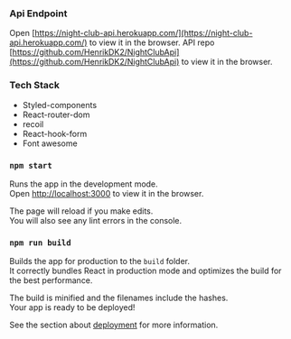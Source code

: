 ### Api Endpoint

Open [https://night-club-api.herokuapp.com/](https://night-club-api.herokuapp.com/) to view it in the browser.
API repo [https://github.com/HenrikDK2/NightClubApi](https://github.com/HenrikDK2/NightClubApi) to view it in the browser.

### Tech Stack

- Styled-components
- React-router-dom
- recoil
- React-hook-form
- Font awesome

### `npm start`

Runs the app in the development mode.<br />
Open [http://localhost:3000](http://localhost:3000) to view it in the browser.

The page will reload if you make edits.<br />
You will also see any lint errors in the console.

### `npm run build`

Builds the app for production to the `build` folder.<br />
It correctly bundles React in production mode and optimizes the build for the best performance.

The build is minified and the filenames include the hashes.<br />
Your app is ready to be deployed!

See the section about [deployment](https://facebook.github.io/create-react-app/docs/deployment) for more information.

